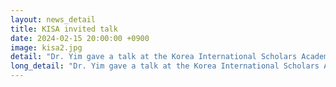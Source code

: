 ```yaml
---
layout: news_detail
title: KISA invited talk
date: 2024-02-15 20:00:00 +0900
image: kisa2.jpg
detail: "Dr. Yim gave a talk at the Korea International Scholars Academy. The title of the talk was 'what shall we keep in the face of our bilingual children's dynamic language shift?' "
long_detail: "Dr. Yim gave a talk at the Korea International Scholars Academy. The title of the talk was 'what shall we keep in the face of our bilingual children's dynamic language shift?' "
---
```


